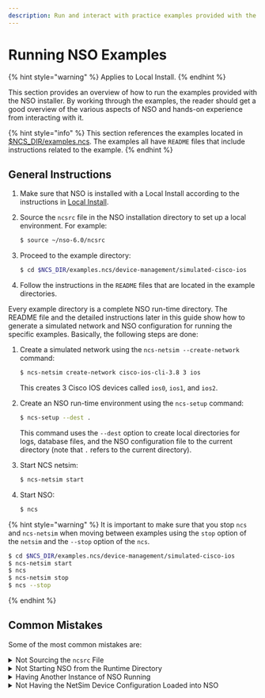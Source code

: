```yaml
---
description: Run and interact with practice examples provided with the NSO installer.
---
```


# Running NSO Examples

{% hint style="warning" %}
Applies to Local Install.
{% endhint %}

This section provides an overview of how to run the examples provided with the NSO installer. By working through the examples, the reader should get a good overview of the various aspects of NSO and hands-on experience from interacting with it.

{% hint style="info" %}
This section references the examples located in [$NCS\_DIR/examples.ncs](https://github.com/NSO-developer/nso-examples/tree/6.5). The examples all have `README` files that include instructions related to the example.
{% endhint %}

## General Instructions <a href="#d5e1220" id="d5e1220"></a>

1. Make sure that NSO is installed with a Local Install according to the instructions in [Local Install](../local-install.md).
2.  Source the `ncsrc` file in the NSO installation directory to set up a local environment. For example:

    ```bash
    $ source ~/nso-6.0/ncsrc
    ```
3.  Proceed to the example directory:

    ```bash
    $ cd $NCS_DIR/examples.ncs/device-management/simulated-cisco-ios
    ```
4. Follow the instructions in the `README` files that are located in the example directories.

Every example directory is a complete NSO run-time directory. The README file and the detailed instructions later in this guide show how to generate a simulated network and NSO configuration for running the specific examples. Basically, the following steps are done:

1.  Create a simulated network using the `ncs-netsim --create-network` command:

    ```bash
    $ ncs-netsim create-network cisco-ios-cli-3.8 3 ios
    ```

    This creates 3 Cisco IOS devices called `ios0`, `ios1`, and `ios2`.
2.  Create an NSO run-time environment using the `ncs-setup` command:

    ```bash
    $ ncs-setup --dest .
    ```

    This command uses the `--dest` option to create local directories for logs, database files, and the NSO configuration file to the current directory (note that `.` refers to the current directory).
3.  Start NCS netsim:

    ```bash
    $ ncs-netsim start
    ```
4.  Start NSO:

    ```bash
    $ ncs
    ```

{% hint style="warning" %}
It is important to make sure that you stop `ncs` and `ncs-netsim` when moving between examples using the `stop` option of the `netsim` and the `--stop` option of the `ncs`.

```bash
$ cd $NCS_DIR/examples.ncs/device-management/simulated-cisco-ios
$ ncs-netsim start
$ ncs
$ ncs-netsim stop
$ ncs --stop
```
{% endhint %}

## Common Mistakes <a href="#d5e1275" id="d5e1275"></a>

Some of the most common mistakes are:

<details>

<summary>Not Sourcing the <code>ncsrc</code> File</summary>

You have not sourced the `ncsrc` file:

```bash
$ ncs
-bash: ncs: command not found
```

</details>

<details>

<summary>Not Starting NSO from the Runtime Directory</summary>

You are trying to start NSO from a directory that is not set up as a runtime directory.

```bash
$ ncs
Bad configuration: /etc/ncs/ncs.conf:0: "./state/packages-in-use: \
   Failed to create symlink: no such file or directory"
Daemon died status=21
```

What happened above is that NSO did not find an `ncs.conf` in the local directory, so it uses the default in `/etc/ncs/ncs.conf`. That `ncs.conf` says there shall be directories at `./` such as `./state` which is not true. Make sure that you `cd` to the root of the example and check that there is a `ncs.conf` file and a `cdb-dir` directory.

</details>

<details>

<summary>Having Another Instance of NSO Running</summary>

You already have another instance of NSO running (or the same with netsim):

```bash
$ ncs
Cannot bind to internal socket 127.0.0.1:4569 : address already in use
Daemon died status=20
$ ncs-netsim start
DEVICE c0 Cannot bind to internal socket 127.0.0.1:5010 : \
  address already in use
Daemon died status=20
FAIL
```

To resolve the above, just stop the running instance of NSO and netsim. Remember that it does not matter where you started the "running" NSO and netsim; there is no need to `cd` back to the other example before stopping.

</details>

<details>

<summary>Not Having the NetSim Device Configuration Loaded into NSO</summary>

Another problem that users run into sometimes is where the NetSim device configuration is not loaded into NSO. This can happen if the order of commands is not followed. To resolve this, remove the database files in the `ncs_cdb` directory (keep any files with the `.xml` extension). In this way, NSO will reload the XML initialization files provided by **ncs-setup**.

```bash
$ ncs --stop
$ cd ncs-cdb/
$ ls
A.cdb
C.cdb
O.cdb
S.cdb
netsim_devices_init.xml
$ rm *.cdb
$ ncs
```

</details>
